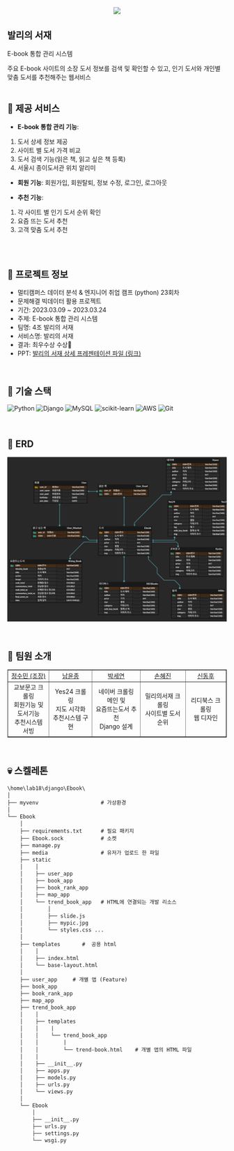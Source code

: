 <div align=center>
  <img src="https://encrypted-tbn0.gstatic.com/images?q=tbn:ANd9GcSDgo04dLyarMMOr-MDtN6ykX9HqDNbee2ByJv2rcNUDdWZI7z6Ydp5nk5ngm0D_ZZgZuQ&usqp=CAU" width="100">
</div>


## 발리의 서재
E-book 통합 관리 시스템

주요 E-book 사이트의 소장 도서 정보를 검색 및 확인할 수 있고, 인기 도서와 개인별 맞춤 도서를 추천해주는 웹서비스
<br><br>


## 👑 제공 서비스

- **E-book 통합 관리 기능**:

 1. 도서 상세 정보 제공
 2. 사이트 별 도서 가격 비교
 3. 도서 검색 기능(읽은 책, 읽고 싶은 책 등록)
 4. 서울시 종이도서관 위치 알리미

- **회원 기능**: 회원가입, 회원탈퇴, 정보 수정, 로그인, 로그아웃

- **추천 기능**:
 1. 각 사이트 별  인기 도서 순위 확인
 2. 요즘 뜨는 도서 추천
 3. 고객 맞춤 도서 추천


<br><br>

## 📌 프로젝트 정보
- 멀티캠퍼스 데이터 분석 & 엔지니어 취업 캠프 (python) 23회차
- 문제해결 빅데이터 활용 프로젝트
- 기간: 2023.03.09 ~ 2023.03.24
- 주제: E-book 통합 관리 시스템
- 팀명: 4조 발리의 서재
- 서비스명: 발리의 서재
- 결과: 최우수상 수상🥇
- PPT: [발리의 서재 상세 프레젠테이션 파일 (링크)](https://drive.google.com/file/d/1r7OYXXEq2BQspzqnDQAMYYwwIUS6qEzZ/view?usp=sharing)

<br>


## 🍉 기술 스택
![Python](https://img.shields.io/badge/python-3670A0?style=for-the-badge&logo=python&logoColor=ffdd54)
![Django](https://img.shields.io/badge/django-%23092E20.svg?style=for-the-badge&logo=django&logoColor=white)
![MySQL](https://img.shields.io/badge/mysql-%2300f.svg?style=for-the-badge&logo=mysql&logoColor=white)
![scikit-learn](https://img.shields.io/badge/scikit--learn-%23F7931E.svg?style=for-the-badge&logo=scikit-learn&logoColor=white)
![AWS](https://img.shields.io/badge/AWS-%23FF9900.svg?style=for-the-badge&logo=amazon-aws&logoColor=white)
![Git](https://img.shields.io/badge/git-%23F05033.svg?style=for-the-badge&logo=git&logoColor=white)

<br>

## 🍒 ERD
![architecture](infra/bali_erd.png)

<br>


## 👶 팀원 소개

<table border="" cellspacing="0" cellpadding="0" max-width="2000px">
    <tr width="100">
        <td align="center"><a href= "https://github.com/sumin895">정수민 (조장)</a></td>
        <td align="center"><a href= "https://github.com/yoonjong8739">남윤종</a></td>
        <td align="center"><a href= "https://github.com/seyeon-shijuan">박세연</a></td>
        <td align="center"><a href= "https://github.com/shjiinn">손혜진</a></td>
        <td align="center"><a href= "https://github.com/sdh0729">신동후</a></td>
    </tr>
    <tr width="100">
      <td align="center">
        교보문고 크롤링<br>
        회원기능 및<br>
        도서기능<br>
        추천시스템 서빙
      </td>
      <td align="center">
        Yes24 크롤링<br>
        지도 시각화<br>
        추천시스템 구현
      </td>
      <td align="center">
        네이버 크롤링<br>
        메인 및 <br>
        요즘뜨는도서 추천<br>
        Django 설계
      </td>
      <td align="center">
        밀리의서재 크롤링<br>
        사이트별 도서순위
      </td>
      <td align="center">
        리디북스 크롤링<br>
        웹 디자인
      </td>
   </tr>
</table>

<br>


## 💀 스켈레톤

```
\home\lab18\django\Ebook\
│
├── myvenv                    # 가상환경
│
└── Ebook
    │
    ├── requirements.txt      # 필요 패키지
    ├── Ebook.sock            # 소켓
    ├── manage.py
    ├── media                 # 유저가 업로드 한 파일
    ├── static
    │    │
    │    ├── user_app
    │    ├── book_app
    │    ├── book_rank_app
    │    ├── map_app
    │    └── trend_book_app   # HTML에 연결되는 개발 리소스
    │        │
    │        ├── slide.js
    │        ├── mypic.jpg
    │        └── styles.css ...
    │
    ├── templates       #  공용 html
    │    │
    │    ├── index.html
    │    └── base-layout.html
    │
    ├── user_app     # 개별 앱 (Feature)
    ├── book_app
    ├── book_rank_app
    ├── map_app
    ├── trend_book_app
    │    │
    │    ├── templates
    │    │    |
    │    │    └── trend_book_app
    │    │        |
    │    │        └── trend-book.html    # 개별 앱의 HTML 파일
    │    │
    │    ├── __init__.py
    │    ├── apps.py
    │    ├── models.py
    │    ├── urls.py
    │    └── views.py
    │
    └── Ebook
        │
        ├── __init__.py
        ├── urls.py
        ├── settings.py
        └── wsgi.py
```

